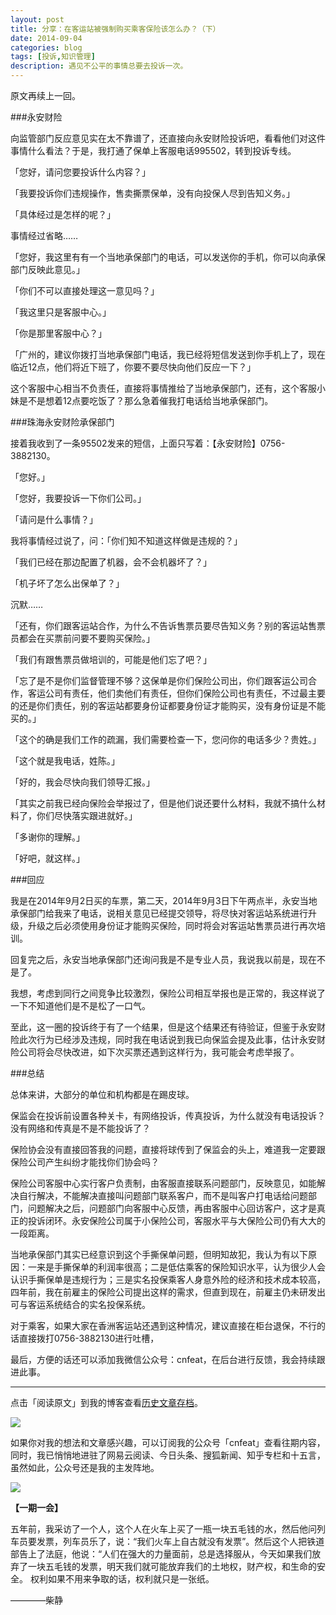 ```yaml
---
layout: post
title: 分享：在客运站被强制购买乘客保险该怎么办？（下）
date: 2014-09-04
categories: blog
tags: [投诉,知识管理]
description: 遇见不公平的事情总要去投诉一次。
---
```


原文再续上一回。

###永安财险

向监管部门反应意见实在太不靠谱了，还直接向永安财险投诉吧，看看他们对这件事情什么看法？于是，我打通了保单上客服电话995502，转到投诉专线。

「您好，请问您要投诉什么内容？」

「我要投诉你们违规操作，售卖撕票保单，没有向投保人尽到告知义务。」

「具体经过是怎样的呢？」

事情经过省略……

「您好，我这里有有一个当地承保部门的电话，可以发送你的手机，你可以向承保部门反映此意见。」

「你们不可以直接处理这一意见吗？」

「我这里只是客服中心。」

「你是那里客服中心？」

「广州的，建议你拨打当地承保部门电话，我已经将短信发送到你手机上了，现在临近12点，他们将近下班了，你要不要尽快向他们反应一下？」

这个客服中心相当不负责任，直接将事情推给了当地承保部门，还有，这个客服小妹是不是想着12点要吃饭了？那么急着催我打电话给当地承保部门。


###珠海永安财险承保部门

接着我收到了一条95502发来的短信，上面只写着：【永安财险】0756-3882130。

「您好。」

「您好，我要投诉一下你们公司。」

「请问是什么事情？」

我将事情经过说了，问：「你们知不知道这样做是违规的？」

「我们已经在那边配置了机器，会不会机器坏了？」

「机子坏了怎么出保单了？」

沉默……

「还有，你们跟客运站合作，为什么不告诉售票员要尽告知义务？别的客运站售票员都会在买票前问要不要购买保险。」

「我们有跟售票员做培训的，可能是他们忘了吧？」

「忘了是不是你们监督管理不够？这保单是你们保险公司出，你们跟客运公司合作，客运公司有责任，他们卖他们有责任，但你们保险公司也有责任，不过最主要的还是你们责任，别的客运站都要身份证都要身份证才能购买，没有身份证是不能买的。」

「这个的确是我们工作的疏漏，我们需要检查一下，您问你的电话多少？贵姓。」

「这个就是我电话，姓陈。」

「好的，我会尽快向我们领导汇报。」

「其实之前我已经向保险会举报过了，但是他们说还要什么材料，我就不搞什么材料了，你们尽快落实跟进就好。」

「多谢你的理解。」

「好吧，就这样。」

###回应

我是在2014年9月2日买的车票，第二天，2014年9月3日下午两点半，永安当地承保部门给我来了电话，说相关意见已经提交领导，将尽快对客运站系统进行升级，升级之后必须使用身份证才能购买保险，同时将会对客运站售票员进行再次培训。

回复完之后，永安当地承保部门还询问我是不是专业人员，我说我以前是，现在不是了。

我想，考虑到同行之间竞争比较激烈，保险公司相互举报也是正常的，我这样说了一下不知道他们是不是松了一口气。

至此，这一圈的投诉终于有了一个结果，但是这个结果还有待验证，但鉴于永安财险此次行为已经涉及违规，同时我在电话说到我已向保监会提及此事，估计永安财险公司将会尽快改进，如下次买票还遇到这样行为，我可能会考虑举报了。

###总结

总体来讲，大部分的单位和机构都是在踢皮球。

保监会在投诉前设置各种关卡，有网络投诉，传真投诉，为什么就没有电话投诉？没有网络和传真是不是不能投诉了？

保险协会没有直接回答我的问题，直接将球传到了保监会的头上，难道我一定要跟保险公司产生纠纷才能找你们协会吗？

保险公司客服中心实行客户负责制，由客服直接联系问题部门，反映意见，如能解决自行解决，不能解决直接叫问题部门联系客户，而不是叫客户打电话给问题部门，问题解决之后，问题部门向客服中心反馈，再由客服中心回访客户，这才是真正的投诉闭环。永安保险公司属于小保险公司，客服水平与大保险公司仍有大大的一段距离。

当地承保部门其实已经意识到这个手撕保单问题，但明知故犯，我认为有以下原因：一来是手撕保单的利润率很高；二是低估乘客的保险知识水平，认为很少人会认识手撕保单是违规行为；三是实名投保乘客人身意外险的经济和技术成本较高，四年前，我在前雇主的保险公司提出这样的需求，但直到现在，前雇主仍未研发出可与客运系统结合的实名投保系统。

对于乘客，如果大家在香洲客运站还遇到这种情况，建议直接在柜台退保，不行的话直接拨打0756-3882130进行吐槽，

最后，方便的话还可以添加我微信公众号：cnfeat，在后台进行反馈，我会持续跟进此事。


----

点击「阅读原文」到我的博客查看[历史文章存档](http://xiaoyan.work)。

![](http://cnfeat.qiniudn.com/mHDSX.png)

如果你对我的想法和文章感兴趣，可以订阅我的公众号「cnfeat」查看往期内容，同时，我已悄悄地进驻了网易云阅读、今日头条、搜狐新闻、知乎专栏和十五言，虽然如此，公众号还是我的主发阵地。

![](http://cnfeat.qiniudn.com/signitrue-2014-07-11.png)


**【一期一会】**


五年前，我采访了一个人，这个人在火车上买了一瓶一块五毛钱的水，然后他问列车员要发票，列车员乐了，说：“我们火车上自古就没有发票”。然后这个人把铁道部告上了法庭，他说：“人们在强大的力量面前，总是选择服从，今天如果我们放弃了一块五毛钱的发票，明天我们就可能放弃我们的土地权，财产权，和生命的安全。 权利如果不用来争取的话，权利就只是一张纸。


————柴静


